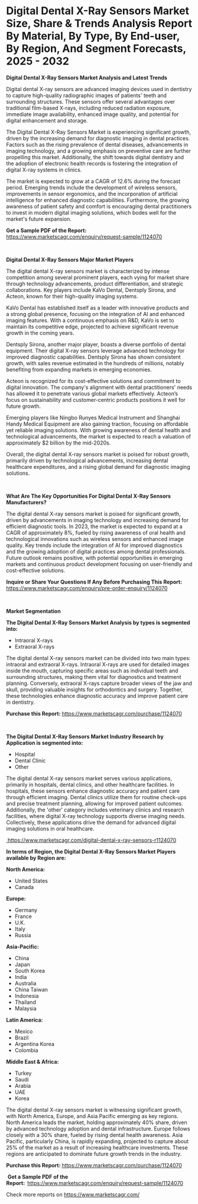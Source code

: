 <p><h1>Digital Dental X-Ray Sensors Market Size, Share & Trends Analysis Report By Material, By Type, By End-user, By Region, And Segment Forecasts, 2025 - 2032</h1></p><p><strong>Digital Dental X-Ray Sensors Market Analysis and Latest Trends</strong></p>
<p><p>Digital dental X-ray sensors are advanced imaging devices used in dentistry to capture high-quality radiographic images of patients' teeth and surrounding structures. These sensors offer several advantages over traditional film-based X-rays, including reduced radiation exposure, immediate image availability, enhanced image quality, and potential for digital enhancement and storage. </p><p>The Digital Dental X-Ray Sensors Market is experiencing significant growth, driven by the increasing demand for diagnostic imaging in dental practices. Factors such as the rising prevalence of dental diseases, advancements in imaging technology, and a growing emphasis on preventive care are further propelling this market. Additionally, the shift towards digital dentistry and the adoption of electronic health records is fostering the integration of digital X-ray systems in clinics. </p><p>The market is expected to grow at a CAGR of 12.6% during the forecast period. Emerging trends include the development of wireless sensors, improvements in sensor ergonomics, and the incorporation of artificial intelligence for enhanced diagnostic capabilities. Furthermore, the growing awareness of patient safety and comfort is encouraging dental practitioners to invest in modern digital imaging solutions, which bodes well for the market's future expansion.</p></p>
<p><strong>Get a Sample PDF of the Report:&nbsp;</strong> <a href="https://www.marketscagr.com/enquiry/request-sample/1124070?utm_campaign=2476&utm_medium=2&utm_source=Github&utm_content=ia&utm_term=04032025&utm_id=digital-dental-x-ray-sensors">https://www.marketscagr.com/enquiry/request-sample/1124070</a></p>
<p>&nbsp;</p>
<p><strong>Digital Dental X-Ray Sensors Major Market Players</strong></p>
<p><p>The digital dental X-ray sensors market is characterized by intense competition among several prominent players, each vying for market share through technology advancements, product differentiation, and strategic collaborations. Key players include KaVo Dental, Dentsply Sirona, and Acteon, known for their high-quality imaging systems.</p><p>KaVo Dental has established itself as a leader with innovative products and a strong global presence, focusing on the integration of AI and enhanced imaging features. With a continuous emphasis on R&D, KaVo is set to maintain its competitive edge, projected to achieve significant revenue growth in the coming years.</p><p>Dentsply Sirona, another major player, boasts a diverse portfolio of dental equipment. Their digital X-ray sensors leverage advanced technology for improved diagnostic capabilities. Dentsply Sirona has shown consistent growth, with sales revenue estimated in the hundreds of millions, notably benefiting from expanding markets in emerging economies.</p><p>Acteon is recognized for its cost-effective solutions and commitment to digital innovation. The company's alignment with dental practitioners' needs has allowed it to penetrate various global markets effectively. Acteon’s focus on sustainability and customer-centric products positions it well for future growth.</p><p>Emerging players like Ningbo Runyes Medical Instrument and Shanghai Handy Medical Equipment are also gaining traction, focusing on affordable yet reliable imaging solutions. With growing awareness of dental health and technological advancements, the market is expected to reach a valuation of approximately $2 billion by the mid-2020s.</p><p>Overall, the digital dental X-ray sensors market is poised for robust growth, primarily driven by technological advancements, increasing dental healthcare expenditures, and a rising global demand for diagnostic imaging solutions.</p></p>
<p>&nbsp;</p>
<p><strong>What Are The Key Opportunities For Digital Dental X-Ray Sensors Manufacturers?</strong></p>
<p><p>The digital dental X-ray sensors market is poised for significant growth, driven by advancements in imaging technology and increasing demand for efficient diagnostic tools. In 2023, the market is expected to expand at a CAGR of approximately 8%, fueled by rising awareness of oral health and technological innovations such as wireless sensors and enhanced image quality. Key trends include the integration of AI for improved diagnostics and the growing adoption of digital practices among dental professionals. Future outlook remains positive, with potential opportunities in emerging markets and continuous product development focusing on user-friendly and cost-effective solutions.</p></p>
<p><strong>Inquire or Share Your Questions If Any Before Purchasing This Report:</strong> <a href="https://www.marketscagr.com/enquiry/pre-order-enquiry/1124070?utm_campaign=2476&utm_medium=2&utm_source=Github&utm_content=ia&utm_term=04032025&utm_id=digital-dental-x-ray-sensors">https://www.marketscagr.com/enquiry/pre-order-enquiry/1124070</a></p>
<p>&nbsp;</p>
<p><strong>Market Segmentation</strong></p>
<p><strong>The Digital Dental X-Ray Sensors Market Analysis by types is segmented into:</strong></p>
<p><ul><li>Intraoral X-rays</li><li>Extraoral X-rays</li></ul></p>
<p><p>The digital dental X-ray sensors market can be divided into two main types: intraoral and extraoral X-rays. Intraoral X-rays are used for detailed images inside the mouth, capturing specific areas such as individual teeth and surrounding structures, making them vital for diagnostics and treatment planning. Conversely, extraoral X-rays capture broader views of the jaw and skull, providing valuable insights for orthodontics and surgery. Together, these technologies enhance diagnostic accuracy and improve patient care in dentistry.</p></p>
<p><strong>Purchase this Report:&nbsp;</strong><a href="https://www.marketscagr.com/purchase/1124070?utm_campaign=2476&utm_medium=2&utm_source=Github&utm_content=ia&utm_term=04032025&utm_id=digital-dental-x-ray-sensors">https://www.marketscagr.com/purchase/1124070</a></p>
<p>&nbsp;</p>
<p><strong>The Digital Dental X-Ray Sensors Market Industry Research by Application is segmented into:</strong></p>
<p><ul><li>Hospital</li><li>Dental Clinic</li><li>Other</li></ul></p>
<p><p>The digital dental X-ray sensors market serves various applications, primarily in hospitals, dental clinics, and other healthcare facilities. In hospitals, these sensors enhance diagnostic accuracy and patient care through efficient imaging. Dental clinics utilize them for routine check-ups and precise treatment planning, allowing for improved patient outcomes. Additionally, the 'other' category includes veterinary clinics and research facilities, where digital X-ray technology supports diverse imaging needs. Collectively, these applications drive the demand for advanced digital imaging solutions in oral healthcare.</p></p>
<p><a href="https://www.marketscagr.com/digital-dental-x-ray-sensors-r1124070?utm_campaign=2476&utm_medium=2&utm_source=Github&utm_content=ia&utm_term=04032025&utm_id=digital-dental-x-ray-sensors">&nbsp;https://www.marketscagr.com/digital-dental-x-ray-sensors-r1124070</a></p>
<p><strong>In terms of Region, the Digital Dental X-Ray Sensors Market Players available by Region are:</strong></p>
<p>
    <p> <strong> North America: </strong>
        <ul>
            <li>United States</li>
            <li>Canada</li>
        </ul>
        </p> 
    <p> <strong> Europe: </strong>
        <ul>
            <li>Germany</li>
            <li>France</li>
            <li>U.K.</li>
            <li>Italy</li>
            <li>Russia</li>
        </ul>
        </p> 
    <p> <strong> Asia-Pacific: </strong>
        <ul>
            <li>China</li>
            <li>Japan</li>
            <li>South Korea</li>
            <li>India</li>
            <li>Australia</li>
            <li>China Taiwan</li>
            <li>Indonesia</li>
            <li>Thailand</li>
            <li>Malaysia</li>
        </ul>
        </p> 
    <p> <strong> Latin America: </strong>
        <ul>
            <li>Mexico</li>
            <li>Brazil</li>
            <li>Argentina Korea</li>
            <li>Colombia</li>
        </ul>
        </p> 
    <p> <strong> Middle East & Africa: </strong>
        <ul>
            <li>Turkey</li>
            <li>Saudi</li>
            <li>Arabia</li>
            <li>UAE</li>
            <li>Korea</li>
        </ul>
    </p>
    </p>
<p><p>The digital dental X-ray sensors market is witnessing significant growth, with North America, Europe, and Asia Pacific emerging as key regions. North America leads the market, holding approximately 40% share, driven by advanced technology adoption and dental infrastructure. Europe follows closely with a 30% share, fueled by rising dental health awareness. Asia Pacific, particularly China, is rapidly expanding, projected to capture about 25% of the market as a result of increasing healthcare investments. These regions are anticipated to dominate future growth trends in the industry.</p></p>
<p><strong>Purchase this Report: </strong><a href="https://www.marketscagr.com/purchase/1124070?utm_campaign=2476&utm_medium=2&utm_source=Github&utm_content=ia&utm_term=04032025&utm_id=digital-dental-x-ray-sensors">https://www.marketscagr.com/purchase/1124070</a></p>
<p>&nbsp;<strong>Get a Sample PDF of the Report:&nbsp;&nbsp;</strong><a href="https://www.marketscagr.com/enquiry/request-sample/1124070?utm_campaign=2476&utm_medium=2&utm_source=Github&utm_content=ia&utm_term=04032025&utm_id=digital-dental-x-ray-sensors">https://www.marketscagr.com/enquiry/request-sample/1124070</a></p>
<p><strong></strong></p>
<p>Check more reports on <a href="https://www.marketscagr.com/?utm_campaign=2476&utm_medium=2&utm_source=Github&utm_content=ia&utm_term=04032025&utm_id=digital-dental-x-ray-sensors">https://www.marketscagr.com/</a></p>